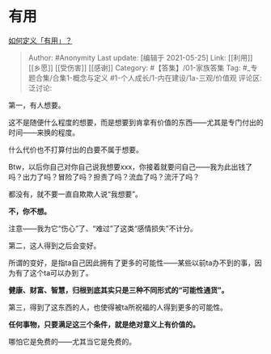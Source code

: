 # 有用
[如何定义「有用」？](https://www.zhihu.com/question/20931626/answer/1361680758)

> Author: #Anonymity
> Last update: [编辑于 2021-05-25]
> Link: [[利用]] [[乡愿]] [[受伤害]] [[感谢]]
> Category: #【答集】/01-家族答集
> Tag:  #_专题合集/合集1-概念与定义 #1-个人成长/1-内在建设/1a-三观/价值观 
> 评论区:
> 泛讨论:

第一，有人想要。

这不是随便什么程度的想要，而是想要到肯拿有价值的东西——尤其是专门付出的时间——来换的程度。

什么代价也不打算付出的白要不属于想要。

Btw，以后你自己对你自己说我想要xxx，你接着就要问自己——我为此出钱了吗？出力了吗？冒险了吗？担责了吗？流血了吗？流汗了吗？

都没有，就不要一直自欺欺人说“我想要”。

**不，你不想。**

注意——我为它“伤心”了、“难过”了这类“感情损失”不计分。

第二，这人得到之后会变好。

所谓的变好，是指ta自己因此拥有了更多的可能性——某些以前ta办不到的事，因为有了这个ta可以办到了。

**健康、财富、智慧，归根到底其实只是三种不同形式的“可能性通货”。**

第三，得到了这东西的人，也使得被ta所祝福的人得到更多的可能性。

**任何事物，只要满足这三个条件，就是绝对意义上有价值的。**

哪怕它是免费的——尤其当它是免费的。
